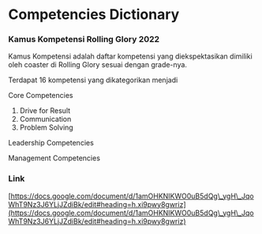 # Competencies Dictionary

### Kamus Kompetensi Rolling Glory 2022&#x20;

Kamus Kompetensi adalah daftar kompetensi yang diekspektasikan dimiliki oleh coaster di Rolling Glory sesuai dengan grade-nya.

Terdapat 16 kompetensi yang dikategorikan menjadi&#x20;

Core Competencies&#x20;

1. Drive for Result
2. Communication
3. Problem Solving

Leadership Competencies

Management Competencies

### Link

[https://docs.google.com/document/d/1amOHKNIKWO0uB5dQg\_ygH\_JqoWhT9Nz3J6YLjJZdiBk/edit#heading=h.xi9pwy8gwriz](https://docs.google.com/document/d/1amOHKNIKWO0uB5dQg\_ygH\_JqoWhT9Nz3J6YLjJZdiBk/edit#heading=h.xi9pwy8gwriz)
